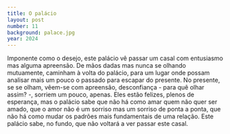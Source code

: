 ```yaml
---
title: O palácio
layout: post
number: 11
background: palace.jpg
year: 2024
---
```


Imponente como o desejo, este palácio vê passar um casal com entusiasmo mas alguma apreensão. De mãos dadas mas nunca se olhando mutuamente, caminham à volta do palácio, para um lugar onde possam analisar mais um pouco o passado para escapar do presente. No presente, se se olham, vêem-se com apreensão, desconfiança - para quê olhar assim? -, sorriem um pouco, apenas. Eles estão felizes, plenos de esperança, mas o palácio sabe que não há como amar quem não quer ser amado, que o amor não é um sorriso mas um sorriso de ponta a ponta, que não há como mudar os padrões mais fundamentais de uma relação. Este palácio sabe, no fundo, que não voltará a ver passar este casal.